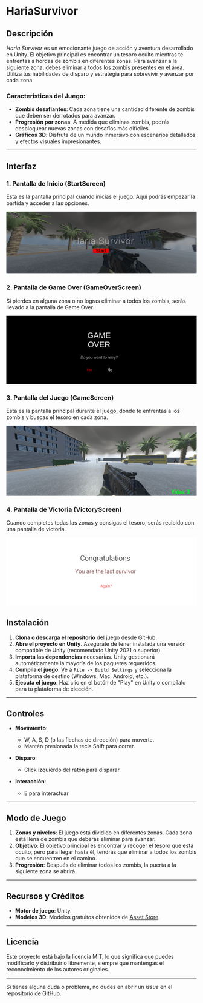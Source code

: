 # HariaSurvivor

## Descripción

*Haria Survivor* es un emocionante juego de acción y aventura desarrollado en Unity. El objetivo principal es encontrar un tesoro oculto mientras te enfrentas a hordas de zombis en diferentes zonas. Para avanzar a la siguiente zona, debes eliminar a todos los zombis presentes en el área. Utiliza tus habilidades de disparo y estrategia para sobrevivir y avanzar por cada zona.

### Características del Juego:
- **Zombis desafiantes**: Cada zona tiene una cantidad diferente de zombis que deben ser derrotados para avanzar.
- **Progresión por zonas**: A medida que eliminas zombis, podrás desbloquear nuevas zonas con desafíos más difíciles.
- **Gráficos 3D**: Disfruta de un mundo inmersivo con escenarios detallados y efectos visuales impresionantes.

---
## Interfaz

### 1. **Pantalla de Inicio (StartScreen)**

Esta es la pantalla principal cuando inicias el juego. Aquí podrás empezar la partida y acceder a las opciones.

![StartScreen](./images/startScreen.PNG)

### 2. **Pantalla de Game Over (GameOverScreen)**

Si pierdes en alguna zona o no logras eliminar a todos los zombis, serás llevado a la pantalla de Game Over.

![GameOverScreen](./images/gameOverScreen.PNG)

### 3. **Pantalla del Juego (GameScreen)**

Esta es la pantalla principal durante el juego, donde te enfrentas a los zombis y buscas el tesoro en cada zona.

![GameScreen](./images/gameScreen.PNG)

### 4. **Pantalla de Victoria (VictoryScreen)**

Cuando completes todas las zonas y consigas el tesoro, serás recibido con una pantalla de victoria.

![VictoryScreen](./images/victoryScreen.PNG)

## Instalación

1. **Clona o descarga el repositorio** del juego desde GitHub.
2. **Abre el proyecto en Unity**. Asegúrate de tener instalada una versión compatible de Unity (recomendado Unity 2021 o superior).
3. **Importa las dependencias** necesarias. Unity gestionará automáticamente la mayoría de los paquetes requeridos.
4. **Compila el juego**. Ve a `File -> Build Settings` y selecciona la plataforma de destino (Windows, Mac, Android, etc.).
5. **Ejecuta el juego**. Haz clic en el botón de "Play" en Unity o compílalo para tu plataforma de elección.

---

## Controles

- **Movimiento**:  
  - W, A, S, D (o las flechas de dirección) para moverte.
  - Mantén presionada la tecla Shift para correr.

- **Disparo**:
  - Click izquierdo del ratón para disparar.

- **Interacción**:
  - E para interactuar
---

## Modo de Juego

1. **Zonas y niveles**: El juego está dividido en diferentes zonas. Cada zona está llena de zombis que deberás eliminar para avanzar.
3. **Objetivo**: El objetivo principal es encontrar y recoger el tesoro que está oculto, pero para llegar hasta él, tendrás que eliminar a todos los zombis que se encuentren en el camino.
4. **Progresión**: Después de eliminar todos los zombis, la puerta a la siguiente zona se abrirá.

---

## Recursos y Créditos

- **Motor de juego**: Unity.
- **Modelos 3D**: Modelos gratuitos obtenidos de [Asset Store](https://assetstore.unity.com/).
---

## Licencia

Este proyecto está bajo la licencia MIT, lo que significa que puedes modificarlo y distribuirlo libremente, siempre que mantengas el reconocimiento de los autores originales.

---

Si tienes alguna duda o problema, no dudes en abrir un *issue* en el repositorio de GitHub.
